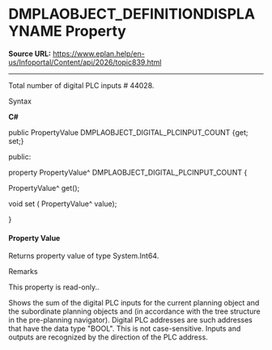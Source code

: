 # DMPLAOBJECT_DEFINITIONDISPLAYNAME Property

**Source URL:** https://www.eplan.help/en-us/Infoportal/Content/api/2026/topic839.html

---

Total number of digital PLC inputs # 44028.

Syntax

**C#**



public PropertyValue DMPLAOBJECT_DIGITAL_PLCINPUT_COUNT {get; set;}

public:

property PropertyValue^ DMPLAOBJECT_DIGITAL_PLCINPUT_COUNT {

   PropertyValue^ get();

   void set (    PropertyValue^ value);

}


#### Property Value

Returns property value of type System.Int64.

Remarks

This property is read-only..

Shows the sum of the digital PLC inputs for the current planning object and the subordinate planning objects and (in accordance with the tree structure in the pre-planning navigator). Digital PLC addresses are such addresses that have the data type "BOOL". This is not case-sensitive. Inputs and outputs are recognized by the direction of the PLC address.
